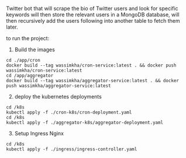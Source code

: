 Twitter bot that will scrape the bio of Twitter users and look for specific keywords will then store the relevant users in a MongoDB database, will then recursively add the users following into another table to fetch them later. 

to run the project:
1. Build the images
```shell
cd ./app/cron
docker build --tag wassimkha/cron-service:latest . && docker push wassimkha/cron-service:latest
cd /app/aggregator
docker build --tag wassimkha/aggregator-service:latest . && docker push wassimkha/aggregator-service:latest
```
2. deploy the kubernetes deployments
```shell
cd /k8s
kubectl apply -f ./cron-k8s/cron-deployment.yaml
cd /k8s
kubectl apply -f ./aggregator-k8s/aggregator-deployment.yaml
```
3. Setup Ingress Nginx
```shell
cd /k8s
kubectl apply -f ./ingress/ingress-controller.yaml
```
